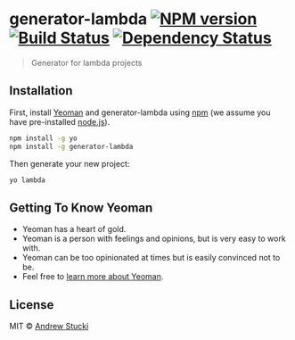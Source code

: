 # generator-lambda [![NPM version][npm-image]][npm-url] [![Build Status][travis-image]][travis-url] [![Dependency Status][daviddm-image]][daviddm-url]
> Generator for lambda projects

## Installation

First, install [Yeoman](http://yeoman.io) and generator-lambda using [npm](https://www.npmjs.com/) (we assume you have pre-installed [node.js](https://nodejs.org/)).

```bash
npm install -g yo
npm install -g generator-lambda
```

Then generate your new project:

```bash
yo lambda
```

## Getting To Know Yeoman

 * Yeoman has a heart of gold.
 * Yeoman is a person with feelings and opinions, but is very easy to work with.
 * Yeoman can be too opinionated at times but is easily convinced not to be.
 * Feel free to [learn more about Yeoman](http://yeoman.io/).

## License

MIT © [Andrew Stucki]()


[npm-image]: https://badge.fury.io/js/generator-lambda.svg
[npm-url]: https://npmjs.org/package/generator-lambda
[travis-image]: https://travis-ci.org/andrewstucki-test-org/generator-lambda.svg?branch=master
[travis-url]: https://travis-ci.org/andrewstucki-test-org/generator-lambda
[daviddm-image]: https://david-dm.org/andrewstucki-test-org/generator-lambda.svg?theme=shields.io
[daviddm-url]: https://david-dm.org/andrewstucki-test-org/generator-lambda
